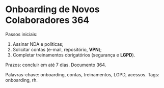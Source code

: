# Onboarding de Novos Colaboradores 364

Passos iniciais:
1. Assinar NDA e políticas;
2. Solicitar contas (e-mail, repositório, **VPN**);
3. Completar treinamentos obrigatórios (segurança e **LGPD**).

Prazos: concluir em até 7 dias. Documento 364.

Palavras-chave: onboarding, contas, treinamentos, LGPD, acessos.
Tags: onboarding, rh.
